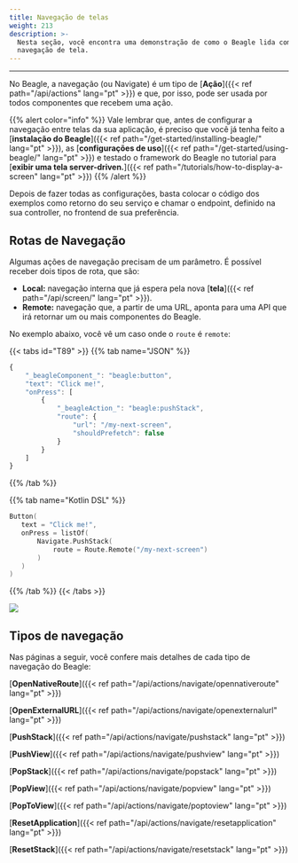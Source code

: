 ```yaml
---
title: Navegação de telas
weight: 213
description: >-
  Nesta seção, você encontra uma demonstração de como o Beagle lida com
  navegação de tela.
---
```


---

No Beagle, a navegação \(ou Navigate\) é um tipo de [**Ação**]({{< ref path="/api/actions" lang="pt" >}}) e que, por isso, pode ser usada por todos componentes que recebem uma ação.

{{% alert color="info" %}}
Vale lembrar que, antes de configurar a navegação entre telas da sua aplicação, é preciso que você já tenha feito a [**instalação do Beagle**]({{< ref path="/get-started/installing-beagle/" lang="pt" >}}), as [**configurações de uso**]({{< ref path="/get-started/using-beagle/" lang="pt" >}}) e testado o framework do Beagle no tutorial para [**exibir uma tela server-driven.**]({{< ref path="/tutorials/how-to-display-a-screen" lang="pt" >}})
{{% /alert %}}

Depois de fazer todas as configurações, basta colocar o código dos exemplos como retorno do seu serviço e chamar o endpoint, definido na sua controller, no frontend de sua preferência.

## Rotas de Navegação

Algumas ações de navegação precisam de um parâmetro. É possível receber dois tipos de rota, que são:

- **Local:** navegação interna que já espera pela nova [**tela**]({{< ref path="/api/screen/" lang="pt" >}}).
- **Remote:** navegação que, a partir de uma URL, aponta para uma API que irá retornar um ou mais componentes do Beagle.

No exemplo abaixo, você vê um caso onde o `route` é `remote`:

{{< tabs id="T89" >}}
{{% tab name="JSON" %}}

```javascript
{
    "_beagleComponent_": "beagle:button",
    "text": "Click me!",
    "onPress": [
        {
            "_beagleAction_": "beagle:pushStack",
            "route": {
                "url": "/my-next-screen",
                "shouldPrefetch": false
            }
        }
    ]
}
```

{{% /tab %}}

{{% tab name="Kotlin DSL" %}}

```kotlin
Button(
   text = "Click me!",
   onPress = listOf(
       Navigate.PushStack(
           route = Route.Remote("/my-next-screen")
       )
   )
)
```

{{% /tab %}}
{{< /tabs >}}

![](/shared/navigate-remote.gif)

## Tipos de navegação

Nas páginas a seguir, você confere mais detalhes de cada tipo de navegação do Beagle:

[**OpenNativeRoute**]({{< ref path="/api/actions/navigate/opennativeroute" lang="pt" >}})

[**OpenExternalURL**]({{< ref path="/api/actions/navigate/openexternalurl" lang="pt" >}})

[**PushStack**]({{< ref path="/api/actions/navigate/pushstack" lang="pt" >}})

[**PushView**]({{< ref path="/api/actions/navigate/pushview" lang="pt" >}})

[**PopStack**]({{< ref path="/api/actions/navigate/popstack" lang="pt" >}})

[**PopView**]({{< ref path="/api/actions/navigate/popview" lang="pt" >}})

[**PopToView**]({{< ref path="/api/actions/navigate/poptoview" lang="pt" >}})

[**ResetApplication**]({{< ref path="/api/actions/navigate/resetapplication" lang="pt" >}})

[**ResetStack**]({{< ref path="/api/actions/navigate/resetstack" lang="pt" >}})
